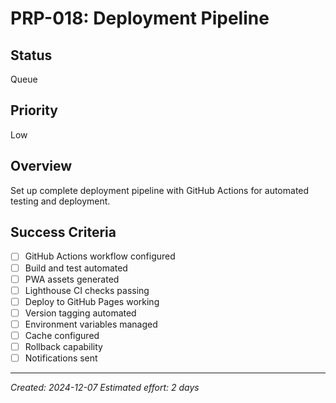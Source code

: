 # PRP-018: Deployment Pipeline

## Status
Queue

## Priority
Low

## Overview
Set up complete deployment pipeline with GitHub Actions for automated testing and deployment.

## Success Criteria
- [ ] GitHub Actions workflow configured
- [ ] Build and test automated
- [ ] PWA assets generated
- [ ] Lighthouse CI checks passing
- [ ] Deploy to GitHub Pages working
- [ ] Version tagging automated
- [ ] Environment variables managed
- [ ] Cache configured
- [ ] Rollback capability
- [ ] Notifications sent

---
*Created: 2024-12-07*
*Estimated effort: 2 days*
